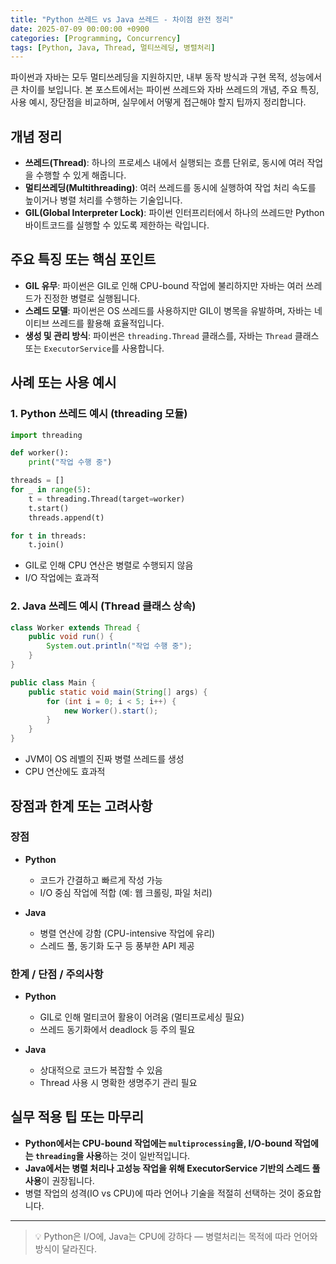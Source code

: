 ```yaml
---
title: "Python 쓰레드 vs Java 쓰레드 - 차이점 완전 정리"
date: 2025-07-09 00:00:00 +0900
categories: [Programming, Concurrency]
tags: [Python, Java, Thread, 멀티쓰레딩, 병렬처리]
---
```


파이썬과 자바는 모두 멀티쓰레딩을 지원하지만, 내부 동작 방식과 구현 목적, 성능에서 큰 차이를 보입니다. 본 포스트에서는 파이썬 쓰레드와 자바 쓰레드의 개념, 주요 특징, 사용 예시, 장단점을 비교하며, 실무에서 어떻게 접근해야 할지 팁까지 정리합니다.

## 개념 정리
- **쓰레드(Thread)**: 하나의 프로세스 내에서 실행되는 흐름 단위로, 동시에 여러 작업을 수행할 수 있게 해줍니다.
- **멀티쓰레딩(Multithreading)**: 여러 쓰레드를 동시에 실행하여 작업 처리 속도를 높이거나 병렬 처리를 수행하는 기술입니다.
- **GIL(Global Interpreter Lock)**: 파이썬 인터프리터에서 하나의 쓰레드만 Python 바이트코드를 실행할 수 있도록 제한하는 락입니다.

## 주요 특징 또는 핵심 포인트
- **GIL 유무**: 파이썬은 GIL로 인해 CPU-bound 작업에 불리하지만 자바는 여러 쓰레드가 진정한 병렬로 실행됩니다.
- **스레드 모델**: 파이썬은 OS 쓰레드를 사용하지만 GIL이 병목을 유발하며, 자바는 네이티브 쓰레드를 활용해 효율적입니다.
- **생성 및 관리 방식**: 파이썬은 `threading.Thread` 클래스를, 자바는 `Thread` 클래스 또는 `ExecutorService`를 사용합니다.

## 사례 또는 사용 예시
### 1. Python 쓰레드 예시 (threading 모듈)
```python
import threading

def worker():
    print("작업 수행 중")

threads = []
for _ in range(5):
    t = threading.Thread(target=worker)
    t.start()
    threads.append(t)

for t in threads:
    t.join()
```
- GIL로 인해 CPU 연산은 병렬로 수행되지 않음
- I/O 작업에는 효과적

### 2. Java 쓰레드 예시 (Thread 클래스 상속)
```java
class Worker extends Thread {
    public void run() {
        System.out.println("작업 수행 중");
    }
}

public class Main {
    public static void main(String[] args) {
        for (int i = 0; i < 5; i++) {
            new Worker().start();
        }
    }
}
```
- JVM이 OS 레벨의 진짜 병렬 쓰레드를 생성
- CPU 연산에도 효과적

## 장점과 한계 또는 고려사항
### 장점
- **Python**
  - 코드가 간결하고 빠르게 작성 가능
  - I/O 중심 작업에 적합 (예: 웹 크롤링, 파일 처리)

- **Java**
  - 병렬 연산에 강함 (CPU-intensive 작업에 유리)
  - 스레드 풀, 동기화 도구 등 풍부한 API 제공

### 한계 / 단점 / 주의사항
- **Python**
  - GIL로 인해 멀티코어 활용이 어려움 (멀티프로세싱 필요)
  - 쓰레드 동기화에서 deadlock 등 주의 필요

- **Java**
  - 상대적으로 코드가 복잡할 수 있음
  - Thread 사용 시 명확한 생명주기 관리 필요

## 실무 적용 팁 또는 마무리
- **Python에서는 CPU-bound 작업에는 `multiprocessing`을, I/O-bound 작업에는 `threading`을 사용**하는 것이 일반적입니다.
- **Java에서는 병렬 처리나 고성능 작업을 위해 ExecutorService 기반의 스레드 풀 사용**이 권장됩니다.
- 병렬 작업의 성격(IO vs CPU)에 따라 언어나 기술을 적절히 선택하는 것이 중요합니다.

---

> 💡 Python은 I/O에, Java는 CPU에 강하다 — 병렬처리는 목적에 따라 언어와 방식이 달라진다.
